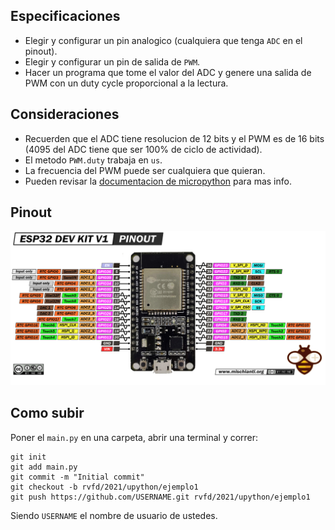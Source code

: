 ## Especificaciones

- Elegir y configurar un pin analogico (cualquiera que tenga `ADC` en el pinout).
- Elegir y configurar un pin de salida de `PWM`.
- Hacer un programa que tome el valor del ADC y genere una salida de PWM con un duty cycle proporcional a la lectura. 

## Consideraciones

- Recuerden que el ADC tiene resolucion de 12 bits y el PWM es de 16 bits (4095 del ADC tiene que ser 100% de ciclo de actividad).
- El metodo `PWM.duty` trabaja en `us`.
- La frecuencia del PWM puede ser cualquiera que quieran.
- Pueden revisar la [documentacion de micropython](https://docs.micropython.org/en/latest/library/machine.html) para mas info.

## Pinout

![](esp32.png)

## Como subir

Poner el `main.py` en una carpeta, abrir una terminal y correr:

```
git init
git add main.py
git commit -m "Initial commit"
git checkout -b rvfd/2021/upython/ejemplo1
git push https://github.com/USERNAME.git rvfd/2021/upython/ejemplo1
```

Siendo `USERNAME` el nombre de usuario de ustedes.
